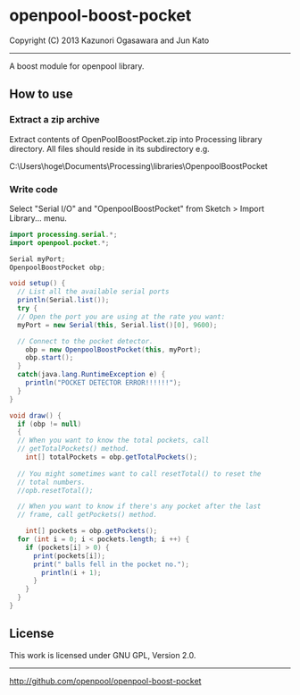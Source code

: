 openpool-boost-pocket
================================================================
Copyright (C) 2013 Kazunori Ogasawara and Jun Kato
- - - - - - - - - - - - - - - - - - - - - - - - - - - - - - - -

A boost module for openpool library.

## How to use

### Extract a zip archive

Extract contents of OpenPoolBoostPocket.zip into Processing
library directory. All files should reside in its subdirectory
e.g.

C:\Users\hoge\Documents\Processing\libraries\OpenpoolBoostPocket

### Write code

Select "Serial I/O" and "OpenpoolBoostPocket" from Sketch >
Import Library... menu.

```java
import processing.serial.*;
import openpool.pocket.*;

Serial myPort;
OpenpoolBoostPocket obp;

void setup() {
  // List all the available serial ports
  println(Serial.list());
  try {
  // Open the port you are using at the rate you want:
  myPort = new Serial(this, Serial.list()[0], 9600);

  // Connect to the pocket detector.
    obp = new OpenpoolBoostPocket(this, myPort);
    obp.start();
  }  
  catch(java.lang.RuntimeException e) {
    println("POCKET DETECTOR ERROR!!!!!!");
  }
}

void draw() {
  if (obp != null)
  {
  // When you want to know the total pockets, call
  // getTotalPockets() method.
    int[] totalPockets = obp.getTotalPockets();
  
  // You might sometimes want to call resetTotal() to reset the
  // total numbers.
  //opb.resetTotal();

  // When you want to know if there's any pocket after the last
  // frame, call getPockets() method.

    int[] pockets = obp.getPockets();
  for (int i = 0; i < pockets.length; i ++) {
    if (pockets[i] > 0) {
      print(pockets[i]);
      print(" balls fell in the pocket no.");
        println(i + 1);
      }
    }
  }
}
```

## License

This work is licensed under GNU GPL, Version 2.0.

- - - - - - - - - - - - - - - - - - - - - - - - - - - - - - - -
http://github.com/openpool/openpool-boost-pocket